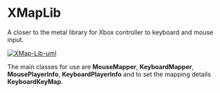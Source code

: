 # XMapLib
A closer to the metal library for Xbox controller to keyboard and mouse input.

<a href="https://ibb.co/vmjctWD"><img src="https://i.ibb.co/ZKMfZrN/XMap-Lib-uml.jpg" alt="XMap-Lib-uml" border="0"></a>

The main classes for use are <b>MouseMapper</b>, <b>KeyboardMapper</b>, <b>MousePlayerInfo</b>, <b>KeyboardPlayerInfo</b> and to set the mapping details <b>KeyboardKeyMap</b>.
